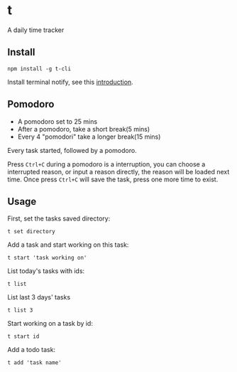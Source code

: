 # t

A daily time tracker

## Install

`npm install -g t-cli`

Install terminal notify, see this
[introduction](https://github.com/visionmedia/node-growl).

## Pomodoro

- A pomodoro set to 25 mins
- After a pomodoro, take a short break(5 mins)
- Every 4 "pomodori" take a longer break(15 mins)

Every task started, followed by a pomodoro.

Press `Ctrl+C` during a pomodoro is a interruption, you can choose a interrupted
reason, or input a reason directly, the reason will be loaded next time. Once press
`Ctrl+C` will save the task, press one more time to exist.

## Usage

First, set the tasks saved directory:

`t set directory`

Add a task and start working on this task:

`t start 'task working on'`

List today's tasks with ids:

`t list`

List last 3 days' tasks

`t list 3`

Start working on a task by id:


`t start id`

Add a todo task:

`t add 'task name'`
